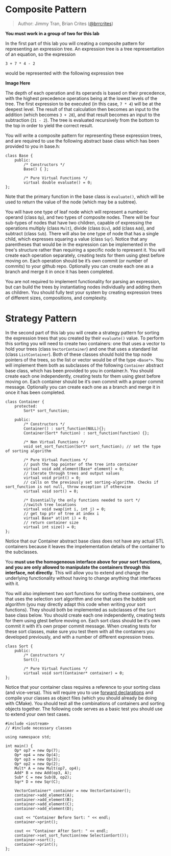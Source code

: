 # Composite Pattern

> Author: Jimmy Tran, Brian Crites ([@brrcrites](https://github.com/brrcrites))

**You must work in a group of two for this lab**

In the first part of this lab you will creating a composite pattern for representing an expression tree. An expression tree is a tree representation of an equation, so the expression

```
3 + 7 * 4 - 2
```

would be represented with the following expression tree

**Image Here**

The depth of each operation and its operands is based on their precedence, with the highest precedence operations being at the lowest levels of the tree. The first expression to be executed (in this case, `7 * 4`) will be at the deepest level. The result of that calculation then becomes an input to the addition (which becomes `3 + 28`), and that result becomes an input to the subtraction (`31 - 2`). The tree is evaluated recursively from the bottom to the top in order to yield the correct result.

You will write a composite pattern for representing these expression trees, and are required to use the following abstract base class which has been provided to you in base.h:

```
class Base {
    public:
        /* Constructors */
        Base() { };

        /* Pure Virtual Functions */
        virtual double evaluate() = 0;
};
```

Note that the primary function in the base class is `evaluate()`, which will be used to return the value of the node (which may be a subtree).

You will have one type of leaf node which will represent a numberic operand (class `Op`), and two types of composite nodes. There will be four sub-types of nodes that have two children, capable of expressing the operations multiply (class `Mult`), divide (class `Div`), add (class `Add`), and subtract (class `Sub`). There will also be one type of node that has a single child, which expresses squaring a value (class `Sqr`). Notice that any parentheses that would be in the expression can be implemented in the tree's structure rather than requiring a specific node to represent it. You will create each operation separately, creating tests for them using gtest before moving on. Each operation should be it’s own commit (or number of commits) to your github repo. Optionally you can create each one as a branch and merge it in once it has been completed.

You are not required to implement functionality for parsing an expression, but can build the trees by instantiating nodes individually and adding them as children. You should fully test your system by creating expression trees of different sizes, compositions, and complexity.

# Strategy Pattern

In the second part of this lab you will create a strategy pattern for sorting the expression trees that you created by their `evaluate()` value. To perform this sorting you will need to create two containers: one that uses a vector to hold your trees (class `VectorContainer`) and one that uses a standard list (class `ListContainer`). Both of these classes should hold the top node pointers of the trees, so the list or vector would be of the type `<Base*>`. You will implement them both as subclasses of the following `Container` abstract base class, which has been provided to you in container.h. You should create each one independently, creating tests for them using gtest before moving on. Each container should be it’s own commit with a proper commit message. Optionally you can create each one as a branch and merge it in once it has been completed.

```
class Container {
    protected:
        Sort* sort_function;

    public:
	    /* Constructors */
        Container() : sort_function(NULL){};
        Container(Sort* function) : sort_function(function) {};

        /* Non Virtual Functions */
        void set_sort_function(Sort* sort_function); // set the type of sorting algorithm

        /* Pure Virtual Functions */
	    // push the top pointer of the tree into container
        virtual void add_element(Base* element) = 0;
        // iterate through trees and output values
        virtual void print() = 0;
        // calls on the previously set sorting-algorithm. Checks if sort_function is not null, throw exception if otherwise
        virtual void sort() = 0;

        /* Essentially the only functions needed to sort */
        //switch tree locations
        virtual void swap(int i, int j) = 0;
        // get top ptr of tree at index i
        virtual Base* at(int i) = 0;
        // return container size
        virtual int size() = 0;
};
```

Notice that our Container abstract base class does not have any actual STL containers because it leaves the impelementation details of the container to the subclasses.

You **must use the homogeneous interface above for your sort functions, and you are only allowed to manipulate the containers through this interface, not directly**. This will allow you to extend and change the underlying functionality without having to change anything that interfaces with it.

You will also implement two sort functions for sorting these containers, one that uses the selection sort algorithm and one that uses the bubble sort algorithm (you may directly adapt this code when writing your sort functions). They should both be implemented as subclasses of the `Sort` base class below. You should create each one independently, creating tests for them using gtest before moving on. Each sort class should be it's own commit it with it’s own proper commit message. When creating tests for these sort classes, make sure you test them with all the containers you developed previously, and with a number of different expression trees.

```
class Sort {
	public:
        /* Constructors */
		Sort();

        /* Pure Virtual Functions */
		virtual void sort(Container* container) = 0;
};
```

Notice that your container class requires a reference to your sorting class (and vice-versa). This will require you to use [forward declarations](http://www.umich.edu/~eecs381/handouts/IncompleteDeclarations.pdf) and compile your classes as object files (which you should already be doing with CMake). You should test all the combinations of containers and sorting objects together. The following code serves as a basic test you should use to extend your own test cases.

```
#include <iostream>
// #include necessary classes

using namespace std;

int main() {
    Op* op7 = new Op(7);
    Op* op4 = new Op(4);
    Op* op3 = new Op(3);
    Op* op2 = new Op(2);
    Mult* A = new Mult(op7, op4);
    Add* B = new Add(op3, A);
    Sub* C = new Sub(B, op2);
    Sqr* D = new Sqr(C);

    VectorContainer* container = new VectorContainer();
    container->add_element(A);
    container->add_element(B);
    container->add_element(C);
    container->add_element(D);

    cout << "Container Before Sort: " << endl;
    container->print();

    cout << "Container After Sort: " << endl;
    container->set_sort_function(new SelectionSort());
    container->sort();
    container->print();
};
```
